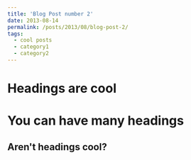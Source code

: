 ```yaml
---
title: 'Blog Post number 2'
date: 2013-08-14
permalink: /posts/2013/08/blog-post-2/
tags:
  - cool posts
  - category1
  - category2
---
```




Headings are cool
======

You can have many headings
======

Aren't headings cool?
------